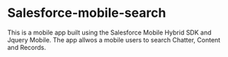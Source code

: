 Salesforce-mobile-search
========================

This is a mobile app built using the Salesforce Mobile Hybrid SDK and Jquery Mobile. The app allwos a mobile users to search Chatter, Content and Records.
